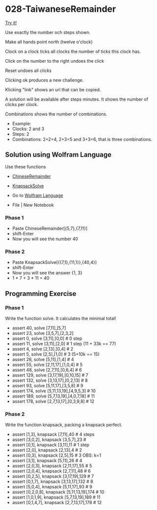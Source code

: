 # 028-TaiwaneseRemainder

[Try it!](https://christernilsson.github.io/Lab/2018/028-TaiwaneseRemainder/index.html)

Use exactly the number och steps shown.

Make all hands point north (twelve o'clock)

Clock on a clock ticks all clocks the number of ticks this clock has.

Click on the number to the right undoes the click

Reset undoes all clicks

Clicking ok produces a new challenge.

Klicking "link" shows an url that can be copied.

A solution will be available after steps minutes.
It shows the number of clicks per clock.

Combinations shows the number of combinations.
* Example:
* Clocks: 2 and 3
* Steps: 2
* Combinations: 2+2=4, 2+3=5 and 3+3=6, that is three combinations.

## Solution using Wolfram Language

Use these functions
* [ChineseRemainder](https://reference.wolframcloud.com/cloudplatform/ref/ChineseRemainder.html)
* [KnapsackSolve](https://reference.wolframcloud.com/cloudplatform/ref/KnapsackSolve.html)

* Go to [Wolfram Language](https://wolfr.am/wpl-eiwl)
* File | New Notebook

### Phase 1

* Paste ChineseRemainder[{5,7},{7,11}]
* shift-Enter
* Now you will see the number 40

### Phase 2

* Paste KnapsackSolve[{{7,1},{11,1}},{40,4}]
* shift-Enter
* Now you will see the answer {1, 3} 
* 1 * 7 + 3 * 11 = 40

## Programming Exercise

### Phase 1

Write the function solve. It calculates the minimal total!

* assert 40, solve [7,11],[5,7]
* assert 23, solve [3,5,7],[2,3,2]
* assert 0, solve [3,11],[0,0] # 0 step
* assert 11, solve [3,11],[2,0] # 1 step (11 + 33k == 77)
* assert 4, solve [2,13],[0,4] # 2 
* assert 5, solve [2,5],[1,0] # 3 (5+10k == 15)
* assert 26, solve [5,11],[1,4] # 4 
* assert 55, solve [2,11,17],[1,0,4] # 5
* assert 48, solve [2,7,11],[0,6,4] # 6
* assert 129, solve [3,17,19],[0,10,15] # 7
* assert 132, solve [3,13,17],[0,2,13] # 8
* assert 93, solve [5,11,17],[3,5,8] # 9
* assert 174, solve [5,11,13,19],[4,9,5,3] # 10
* assert 189, solve [5,7,13,19],[4,0,7,18] # 11
* assert 178, solve [2,7,13,17],[0,3,9,8] # 12

### Phase 2

Write the function knapsack, packing a knapsack perfect.

* assert [1,3], knapsack [7,11],40 # 4 steps
* assert [3,0,2], knapsack [3,5,7],23 # 
* assert [0,1], knapsack [3,11],11 # 1 step
* assert [2,0], knapsack [2,13],4 # 2	
* assert [0,3], knapsack [2,5],15 # 3		OBS: k=1
* assert [3,1], knapsack [5,11],26 # 4
* assert [2,0,3], knapsack [2,11,17],55 # 5	
* assert [2,0,4], knapsack [2,7,11],48 # 6	
* assert [0,2,5], knapsack [3,17,19],129 # 7	
* assert [0,1,7], knapsack [3,13,17],132 # 8
* assert [5,0,4], knapsack [5,11,17],93 # 9		
* assert [0,2,0,8], knapsack [5,11,13,19],174 # 10
* assert [1,0,1,9], knapsack [5,7,13,19],189 # 11
* assert [0,1,4,7], knapsack [2,7,13,17],178 # 12 
